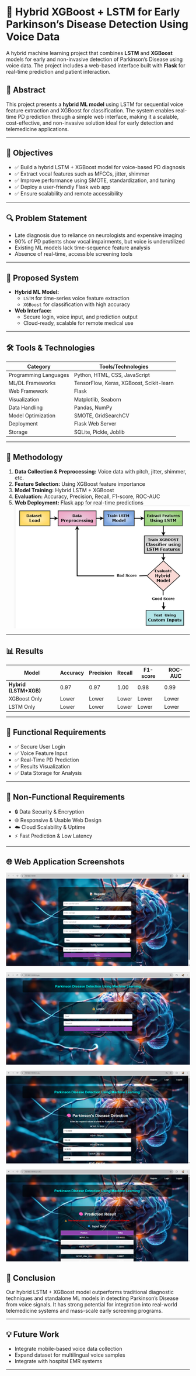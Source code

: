 # 🧠 Hybrid XGBoost + LSTM for Early Parkinson’s Disease Detection Using Voice Data

A hybrid machine learning project that combines **LSTM** and **XGBoost** models for early and non-invasive detection of Parkinson’s Disease using voice data. The project includes a web-based interface built with **Flask** for real-time prediction and patient interaction.

## 📝 Abstract

This project presents a **hybrid ML model** using LSTM for sequential voice feature extraction and XGBoost for classification. The system enables real-time PD prediction through a simple web interface, making it a scalable, cost-effective, and non-invasive solution ideal for early detection and telemedicine applications.

---

## 🎯 Objectives

- ✅ Build a hybrid LSTM + XGBoost model for voice-based PD diagnosis
- ✅ Extract vocal features such as MFCCs, jitter, shimmer
- ✅ Improve performance using SMOTE, standardization, and tuning
- ✅ Deploy a user-friendly Flask web app
- ✅ Ensure scalability and remote accessibility

---

## 🔍 Problem Statement

- Late diagnosis due to reliance on neurologists and expensive imaging
- 90% of PD patients show vocal impairments, but voice is underutilized
- Existing ML models lack time-sequence feature analysis
- Absence of real-time, accessible screening tools

---

## 🚀 Proposed System

- **Hybrid ML Model:**
  - `LSTM` for time-series voice feature extraction
  - `XGBoost` for classification with high accuracy
- **Web Interface:**
  - Secure login, voice input, and prediction output
  - Cloud-ready, scalable for remote medical use

---

## 🛠️ Tools & Technologies

| Category             | Tools/Technologies                              |
|----------------------|--------------------------------------------------|
| Programming Languages | Python, HTML, CSS, JavaScript                   |
| ML/DL Frameworks     | TensorFlow, Keras, XGBoost, Scikit-learn        |
| Web Framework        | Flask                                            |
| Visualization        | Matplotlib, Seaborn                             |
| Data Handling        | Pandas, NumPy                                    |
| Model Optimization   | SMOTE, GridSearchCV                              |
| Deployment           | Flask Web Server                                 |
| Storage              | SQLite, Pickle, Joblib                           |

---

## 🔄 Methodology

1. **Data Collection & Preprocessing:** Voice data with pitch, jitter, shimmer, etc.
2. **Feature Selection:** Using XGBoost feature importance
3. **Model Training:** Hybrid LSTM + XGBoost
4. **Evaluation:** Accuracy, Precision, Recall, F1-score, ROC-AUC
5. **Web Deployment:** Flask app for real-time predictions
![model](model.png)

---

## 📊 Results

| Model               | Accuracy | Precision | Recall | F1-score | ROC-AUC |
|---------------------|----------|-----------|--------|----------|---------|
| **Hybrid (LSTM+XGB)** | 0.97     | 0.97      | 1.00   | 0.98     | 0.99    |
| XGBoost Only        | Lower    | Lower     | Lower  | Lower    | Lower   |
| LSTM Only           | Lower    | Lower     | Lower  | Lower    | Lower   |

---

## 🧪 Functional Requirements

- ✅ Secure User Login
- ✅ Voice Feature Input
- ✅ Real-Time PD Prediction
- ✅ Results Visualization
- ✅ Data Storage for Analysis

---

## 🔐 Non-Functional Requirements

- 🔒 Data Security & Encryption
- 🌐 Responsive & Usable Web Design
- ☁️ Cloud Scalability & Uptime
- ⚡ Fast Prediction & Low Latency

---

## 🌐 Web Application Screenshots

![Register Page Screenshot](register.png)
 


![Login Page Screenshot](login.png)


![Form Page Screenshot](details.png)


![Result Page Screenshot](results.png)



## 🧠 Conclusion

Our hybrid LSTM + XGBoost model outperforms traditional diagnostic techniques and standalone ML models in detecting Parkinson’s Disease from voice signals. It has strong potential for integration into real-world telemedicine systems and mass-scale early screening programs.

---

## 💡 Future Work

- Integrate mobile-based voice data collection
- Expand dataset for multilingual voice samples
- Integrate with hospital EMR systems

---
